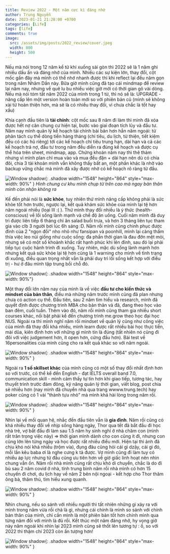 ```yaml
---
title: Review 2022 - Một năm cực kì đáng nhớ
author: Trung Nguyễn
date: 2023-01-21 21:28:00 +0700
categories: [Life]
tags: [life]
comments: true
image:
  src: /assets/img/posts/2022_review/cover.jpeg
  width: 800
  height: 500
---
```

Nếu mà nói trong 12 năm kể từ khi xuống sài gòn thì 2022 sẽ là 1 năm ghi nhiều dấu ấn và đáng nhớ của mình. Nhiều các sự kiện lớn, thay đổi, cột mốc gần đây mà mình có thể nhớ nhanh được thì khi reflect lại đều năm gọn trong năm Nhâm Dần này. Bữa giờ mình cũng đã tạo cái mindmap để review lại năm nay, nhưng về quê lu bu nhiều việc giờ mới có thời gian gõ vài dòng. Nếu mà nói tóm tắt năm 2022 của mình trong 1 từ, thì nó sẽ là: UPGRADE - nâng cấp lên một version hoàn toàn mới so với phiên bản cũ (mình sẽ không xài từ hoàn thiện hơn, mà sẽ là có nhiều thay đổi, vì chưa chắc là tốt hay xấu)

Khía cạnh đầu tiên là **tài chính**: cột mốc sau 8 năm đi làm thì mình đã xóa được hết nợ căn chung cư hiện tại, bước vào giai đoạn tích lũy và đầu tư. Năm nay mình quản lý kế hoạch tài chính bài bản hơn hẳn năm ngoái: từ phân tách cụ thể dòng tiền hàng tháng (chi tiêu, du lịch, từ thiện, tiết kiệm đều có các hũ riêng) tới các kế hoạch chi tiêu trung hạn, dài hạn và cả các kế hoạch trả nợ, đầu tư trong năm đều diễn ra đúng kế hoạch và được cụ thể hóa trên sheet, mindmap, app. Chứng khoán năm nay thì thê thảm nhưng vì mình plan chỉ mua vào và mua đều đặn + dài hạn nên dù có chia đôi, chia 3 tài khoản mình vẫn không thấy bất an, một phần khác là nhờ vào backup vững chắc mà mình đã xây được nhờ có kế hoạch rõ ràng từ đầu.

![Window shadow](/assets/img/posts/2022_review/1.jpg){: .shadow width="1548" height="864" style="max-width: 90%" }
_Hình chung cư khu mình chụp từ trên cao mà ngay bản thân mình còn nhận không ra_

Kế đến phải nói là **sức khỏe**, tuy nhiên thứ mình nâng cấp không phải là sức khỏe tốt hơn trước, ngược lại, kết quả khám sức khỏe của mình lại tệ hơn năm ngoái nhiều (loại III :( ). Thứ mình thay đổi nhiều là ý thức (health-conscious) về lối sống lành mạnh và chế độ ăn uống. Cuối năm mình đã duy trì được liên tiếp 6 tháng chỉ ăn salad buổi trưa, và hơn 3 tháng liên tục tham gia vào clb 3 người bơi lúc 6h sáng :D. Năm rồi mình cũng chinh phục được đỉnh của 2 "ngọn đồi" nho nhỏ như fansipan và poonhill, mình lại càng thấm thía việc leo núi giống như cuộc sống: đa phần thời gian là đau đớn mệt mỏi, nhưng sẽ có một số khoảnh khắc rất hạnh phúc khi lên đỉnh, sau đó lại phải tiếp tục cuộc hành trình đi xuống. Tuy nhiên, mặc dù sống lành mạnh hơn nhưng kết quả sức khỏe lại tệ hơn cũng là 1 warning cho mình về tình trạng đi xuống, điều quan trọng nhất vẫn là phải duy trì lối sống kết hợp với điều trị - hư ở đâu mình tập trung bồi chỗ đó.

![Window shadow](/assets/img/posts/2022_review/3.jpg){: .shadow width="1548" height="864" style="max-width: 90%"}

Một thay đổi lớn năm nay của mình là về việc **đầu tư cho kiến thức và mindset của bản thân**, điều mà những năm trước mình cũng đã plan nhưng chưa có action cụ thể. Đầu tiên, sau 2 năm tìm hiểu và research, mình đã quyết định được chương trình MBA cho bản thân và đã, đang theo học vào ban đêm, cuối tuần. Thêm vào đó, năm rồi mình cũng tham gia nhiều short courses khác, nổi bật phải kể đến chương trình me.grow theo học đại học NUS. Ngoài ra thì mình nghĩ năm rồi mindset về quản lý cũng như công việc của mình đã thay đổi khá nhiều, mình learn được rất nhiều bài học thực tiễn, mài dũa, kiên định hơn với những gì mình tin là đúng (tất nhiên nó cũng đi đôi với việc judgement hơn, ít open hơn, cứng đầu hơn). Bài test về 16personalities của mình cũng cho ra kết quả khác so với năm ngoái.

![Window shadow](/assets/img/posts/2022_review/4.jpeg){: .shadow width="1548" height="864" style="max-width: 90%" }

Ngoài ra **1 số skillset khác** của mình cũng có một số thay đổi nhất định hơn so với trước, có thể kể đến English - đạt IELTS overall band 7.0, communication skill - mình cảm thấy tự tin hơn khi giao tiếp, tương tác, hay thuyết trình trước đám đông, kỹ năng quản lý thời gian, viết blog, post chia sẻ nhiều hơn (nay mình đã chuyển nhà qua trang wwww.trung.tech) hay poker cũng có 1 vài "thành tựu nhỏ" mà mình khá hài lòng trong năm rồi.

![Window shadow](/assets/img/posts/2022_review/7.jpeg){: .shadow width="1548" height="864" style="max-width: 90%" }

Nhìn lại về mối quan hệ, nhắc đến đầu tiên vẫn là **gia đình**. 
Năm rồi cũng có khá nhiều thay đổi về nhịp sống hàng ngày, Thor qua tết đã bắt đầu đi học nhà trẻ, vợ bắt đầu đi làm sau 1.5 năm hy sinh nghỉ ở nhà chăm con (mình rất trân trọng việc này) => thời gian mình dành cho con cũng ít đi, nhưng con cũng lớn lên từng ngày và học được rất nhiều điều mới. Hiện tại thì ảnh đã chịu khó nói khá nhiều (trộm vía), đụng đâu cũng hỏi cái gì dzậy, cái gì đó, mỗi lần kêu baba ơi là nghe cưng k tả được. Vợ mình cũng đi làm tuy có nhiều áp lực nhưng từ đầu cũng ưu tiên hơn về giờ giấc linh hoạt nên nhìn chung vẫn ổn. Năm rồi nhà mình cũng rất chịu khó di chuyển, chắc là do đi bù sau 2 năm covid ở nhà, tính trung bình năm rồi nhà mình có hơn 15 chuyến đi chơi, du lịch hay về năm 2 bên nội ngoại - kết hợp cho Thor thăm ông bà, thăm thú, tìm hiểu xung quanh.

![Window shadow](/assets/img/posts/2022_review/5.jpeg){: .shadow width="1548" height="864" style="max-width: 90%" }

Nhìn chung, nếu so sánh với nhiều người thì tất nhiên những gì xảy ra với mình trong năm vừa rồi chả là gì, nhưng cái chính là mình so sánh với chính bản thân của mình, chỉ cần mình là một phiên bản tốt hơn chính mình qua từng năm đối với mình là đủ rồi. Kết thúc một năm đáng nhớ, hy vọng giờ này năm ngoái khi nhìn lại 2023 mình cũng sẽ thốt lên tương tự : ồ, so với 2022 thì thậm chí 2023 còn ấn tượng hơn!

![Window shadow](/assets/img/posts/2022_review/6.jpeg){: .shadow width="1548" height="864" style="max-width: 90%" }